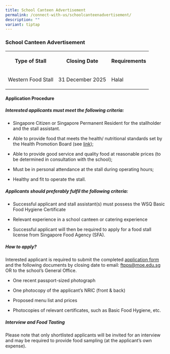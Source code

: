 ```yaml
---
title: School Canteen Advertisement
permalink: /connect-with-us/schoolcanteenadvertisement/
description: ""
variant: tiptap
---
```

<h3>School Canteen Advertisement</h3>
<table style="minWidth: 75px">
<colgroup>
<col>
<col>
<col>
</colgroup>
<tbody>
<tr>
<th rowspan="1" colspan="1">
<p>Type of Stall</p>
</th>
<th rowspan="1" colspan="1">
<p>Closing Date</p>
</th>
<th rowspan="1" colspan="1">
<p>Requirements</p>
</th>
</tr>
<tr>
<td rowspan="1" colspan="1">
<p>Western Food Stall</p>
</td>
<td rowspan="1" colspan="1">
<p>31 December 2025</p>
</td>
<td rowspan="1" colspan="1">
<p>Halal</p>
</td>
</tr>
</tbody>
</table>
<h4><strong>Application Procedure</strong></h4>
<h5><strong>Interested applicants must meet the following criteria:</strong></h5>
<ul data-tight="true" class="tight">
<li>
<p>Singapore Citizen or Singapore Permanent Resident for the stallholder
and the stall assistant.</p>
</li>
<li>
<p>Able to provide food that meets the health/ nutritional standards set
by the Health Promotion Board (see <a href="https://www.hpb.gov.sg/schools/school-programmes/healthy-meals-in-schools-programme" rel="noopener noreferrer nofollow" target="_blank">link</a>);</p>
</li>
<li>
<p>Able to provide good service and quality food at reasonable prices (to
be determined in consultation with the school);</p>
</li>
<li>
<p>Must be in personal attendance at the stall during operating hours;</p>
</li>
<li>
<p>Healthy and fit to operate the stall.</p>
</li>
</ul>
<h5><strong>Applicants should preferably fulfil the following criteria:</strong></h5>
<ul data-tight="true" class="tight">
<li>
<p>Successful applicant and stall assistant(s) must possess the WSQ Basic
Food Hygiene Certificate</p>
</li>
<li>
<p>Relevant experience in a school canteen or catering experience</p>
</li>
<li>
<p>Successful applicant will then be required to apply for a food stall license
from Singapore Food Agency (SFA).</p>
</li>
</ul>
<h5><strong>How to apply?</strong></h5>
<p>Interested applicant is required to submit the completed <a href="/files/Application_for_Canteen_Stall_FormBF7_2023.pdf" rel="noopener noreferrer nofollow" target="_blank">application form</a> and
the following documents by closing date to email: <a href="mailto:ftpps@moe.edu.sg" rel="noopener noreferrer nofollow" target="_blank">ftpps@moe.edu.sg</a> OR to the school’s General
Office.</p>
<ul data-tight="true" class="tight">
<li>
<p>One recent passport-sized photograph</p>
</li>
<li>
<p>One photocopy of the applicant’s NRIC (front &amp; back)</p>
</li>
<li>
<p>Proposed menu list and prices</p>
</li>
<li>
<p>Photocopies of relevant certificates, such as Basic Food Hygiene, etc.</p>
</li>
</ul>
<h5><strong>Interview and Food Tasting</strong></h5>
<p>Please note that only shortlisted applicants will be invited for an interview
and may be required to provide food sampling (at the applicant’s own expense).</p>